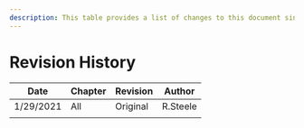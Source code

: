 ```yaml
---
description: This table provides a list of changes to this document since its release.
---
```


# Revision History

| **Date**  | **Chapter** | **Revision** | **Author** |
| --------- | ----------- | ------------ | ---------- |
| 1/29/2021 | All         | Original     | R.Steele   |
|           |             |              |            |
